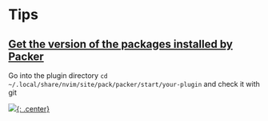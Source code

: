
# Tips

## [Get the version of the packages installed by Packer](https://github.com/wbthomason/packer.nvim/discussions/969)

Go into the plugin directory `cd ~/.local/share/nvim/site/pack/packer/start/your-plugin` and check it with git

[![](not-by-ai.svg){: .center}](https://notbyai.fyi)
